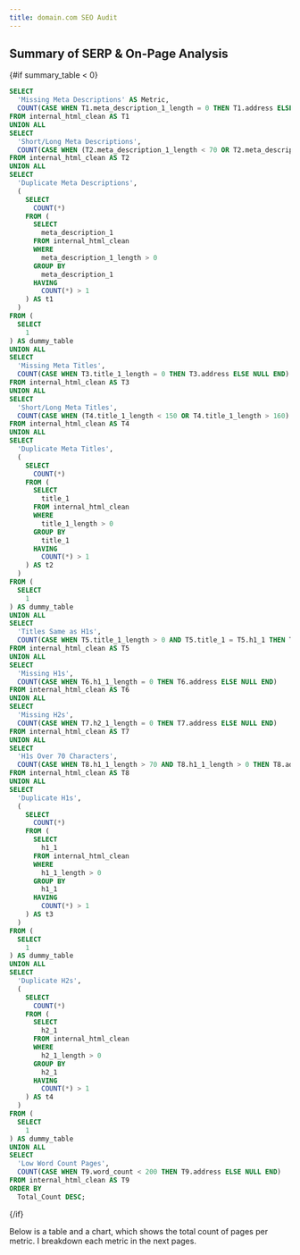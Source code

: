 ```yaml
---
title: domain.com SEO Audit
---
```


<!-- <div style="position: relative; width: 100%; height: 0; padding-bottom: 56.25%;">
  <iframe
    style="position: absolute; top: 0; left: 0; width: 100%; height: 100%;"
    src="https://www.youtube.com/embed/"
    title="YouTube video player"
    frameborder="0"
    allow="accelerometer; autoplay; clipboard-write; encrypted-media; gyroscope; picture-in-picture; web-share"
    allowfullscreen>
  </iframe>
</div> -->


## Summary of SERP & On-Page Analysis

{#if summary_table < 0}
```sql summary_table
SELECT
  'Missing Meta Descriptions' AS Metric,
  COUNT(CASE WHEN T1.meta_description_1_length = 0 THEN T1.address ELSE NULL END) AS Total_Count
FROM internal_html_clean AS T1
UNION ALL
SELECT
  'Short/Long Meta Descriptions',
  COUNT(CASE WHEN (T2.meta_description_1_length < 70 OR T2.meta_description_1_length > 155) AND T2.meta_description_1_length > 0 THEN T2.address ELSE NULL END)
FROM internal_html_clean AS T2
UNION ALL
SELECT
  'Duplicate Meta Descriptions',
  (
    SELECT
      COUNT(*)
    FROM (
      SELECT
        meta_description_1
      FROM internal_html_clean
      WHERE
        meta_description_1_length > 0
      GROUP BY
        meta_description_1
      HAVING
        COUNT(*) > 1
    ) AS t1
  )
FROM (
  SELECT
    1
) AS dummy_table
UNION ALL
SELECT
  'Missing Meta Titles',
  COUNT(CASE WHEN T3.title_1_length = 0 THEN T3.address ELSE NULL END)
FROM internal_html_clean AS T3
UNION ALL
SELECT
  'Short/Long Meta Titles',
  COUNT(CASE WHEN (T4.title_1_length < 150 OR T4.title_1_length > 160) AND T4.title_1_length > 0 THEN T4.address ELSE NULL END)
FROM internal_html_clean AS T4
UNION ALL
SELECT
  'Duplicate Meta Titles',
  (
    SELECT
      COUNT(*)
    FROM (
      SELECT
        title_1
      FROM internal_html_clean
      WHERE
        title_1_length > 0
      GROUP BY
        title_1
      HAVING
        COUNT(*) > 1
    ) AS t2
  )
FROM (
  SELECT
    1
) AS dummy_table
UNION ALL
SELECT
  'Titles Same as H1s',
  COUNT(CASE WHEN T5.title_1_length > 0 AND T5.title_1 = T5.h1_1 THEN T5.address ELSE NULL END)
FROM internal_html_clean AS T5
UNION ALL
SELECT
  'Missing H1s',
  COUNT(CASE WHEN T6.h1_1_length = 0 THEN T6.address ELSE NULL END)
FROM internal_html_clean AS T6
UNION ALL
SELECT
  'Missing H2s',
  COUNT(CASE WHEN T7.h2_1_length = 0 THEN T7.address ELSE NULL END)
FROM internal_html_clean AS T7
UNION ALL
SELECT
  'H1s Over 70 Characters',
  COUNT(CASE WHEN T8.h1_1_length > 70 AND T8.h1_1_length > 0 THEN T8.address ELSE NULL END)
FROM internal_html_clean AS T8
UNION ALL
SELECT
  'Duplicate H1s',
  (
    SELECT
      COUNT(*)
    FROM (
      SELECT
        h1_1
      FROM internal_html_clean
      WHERE
        h1_1_length > 0
      GROUP BY
        h1_1
      HAVING
        COUNT(*) > 1
    ) AS t3
  )
FROM (
  SELECT
    1
) AS dummy_table
UNION ALL
SELECT
  'Duplicate H2s',
  (
    SELECT
      COUNT(*)
    FROM (
      SELECT
        h2_1
      FROM internal_html_clean
      WHERE
        h2_1_length > 0
      GROUP BY
        h2_1
      HAVING
        COUNT(*) > 1
    ) AS t4
  )
FROM (
  SELECT
    1
) AS dummy_table
UNION ALL
SELECT
  'Low Word Count Pages',
  COUNT(CASE WHEN T9.word_count < 200 THEN T9.address ELSE NULL END)
FROM internal_html_clean AS T9
ORDER BY
  Total_Count DESC;
```
{/if}

Below is a table and a chart, which shows the total count of pages per metric. I breakdown each metric in the next pages.

<DataTable data={summary_table}>
    <Column id=Metric/>
    <Column id=Total_Count/>
</DataTable>

<BarChart
    data={summary_table}
    x=Metric
    y=Total_Count
    swapXY=true
/>
